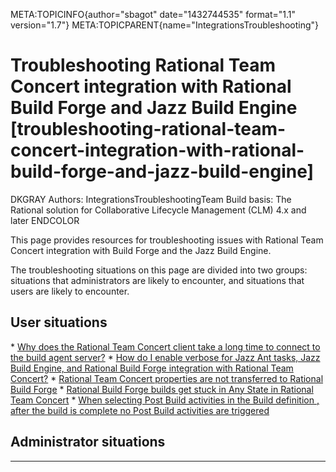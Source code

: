 META:TOPICINFO{author="sbagot" date="1432744535" format="1.1"
version="1.7"} META:TOPICPARENT{name="IntegrationsTroubleshooting"}

# Troubleshooting Rational Team Concert integration with Rational Build Forge and Jazz Build Engine [troubleshooting-rational-team-concert-integration-with-rational-build-forge-and-jazz-build-engine]

DKGRAY Authors: IntegrationsTroubleshootingTeam Build basis: The
Rational solution for Collaborative Lifecycle Management (CLM) 4.x and
later ENDCOLOR

This page provides resources for troubleshooting issues with Rational
Team Concert integration with Build Forge and the Jazz Build Engine.

The troubleshooting situations on this page are divided into two groups:
situations that administrators are likely to encounter, and situations
that users are likely to encounter.

## User situations

\* [Why does the Rational Team Concert client take a long time to
connect to the build agent
server?](https://jazz.net/wiki/bin/view/Deployment/BuildForgeAndRationalTeamConcertPerformanceTroubleshooting)
\* [How do I enable verbose for Jazz Ant tasks, Jazz Build Engine, and
Rational Build Forge integration with Rational Team
Concert?](https://jazz.net/wiki/bin/view/Deployment/HowToEnableVerboseLoggingForJBEAndAntTasksToGetMoreDebugInformationInConsoleAndLogs)
\* [Rational Team Concert properties are not transferred to Rational
Build
Forge](https://jazz.net/wiki/bin/view/Deployment/RTCBuildPropertiesAreNotTransferredToBuildForge)
\* [Rational Build Forge builds get stuck in Any State in Rational Team
Concert](https://jazz.net/wiki/bin/view/Deployment/BuildForgeBuildsGetStuckInAnyState)
\* [When selecting Post Build activities in the Build definition , after
the build is complete no Post Build activities are
triggered](https://jazz.net/wiki/bin/view/Deployment/PostBuildAndBuildForge)

## Administrator situations

--------------------
